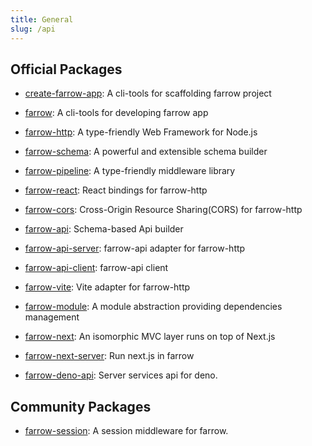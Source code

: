 ```yaml
---
title: General
slug: /api
---
```


## Official Packages

- [create-farrow-app](./01-create-farrow-app.md): A cli-tools for scaffolding farrow project

- [farrow](./02-farrow.md): A cli-tools for developing farrow app

- [farrow-http](./03-farrow-http.md): A type-friendly Web Framework for Node.js

- [farrow-schema](./04-farrow-schema.md): A powerful and extensible schema builder

- [farrow-pipeline](./05-farrow-pipeline.md): A type-friendly middleware library

- [farrow-react](./06-farrow-react.md): React bindings for farrow-http

- [farrow-cors](./07-farrow-cors.md): Cross-Origin Resource Sharing(CORS) for farrow-http

- [farrow-api](./08-farrow-api.md): Schema-based Api builder

- [farrow-api-server](./09-farrow-api-server.md): farrow-api adapter for farrow-http

- [farrow-api-client](./10-farrow-api-client.md): farrow-api client

- [farrow-vite](./11-farrow-vite.md): Vite adapter for farrow-http

- [farrow-module](./12-farrow-module.md): A module abstraction providing dependencies management

- [farrow-next](./13-farrow-next.md): An isomorphic MVC layer runs on top of Next.js

- [farrow-next-server](./14-farrow-next-server.md): Run next.js in farrow

- [farrow-deno-api](./15-farrow-deno-api.md): Server services api for deno.

## Community Packages

- [farrow-session](https://github.com/tqma113/farrow-session): A session middleware for farrow.
